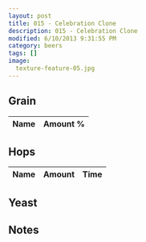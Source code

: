 ```yaml
---
layout: post
title: 015 - Celebration Clone
description: 015 - Celebration Clone
modified: 6/10/2013 9:31:55 PM
category: beers
tags: []
image:
  texture-feature-05.jpg
---
```



## Grain

| Name | Amount %|
| ---- | ------: |

## Hops

| Name | Amount | Time |
| ---- | -----: | ---: |

## Yeast


## Notes

